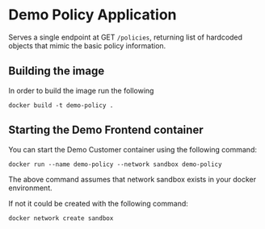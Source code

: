 # Demo Policy Application

Serves a single endpoint at GET `/policies`, returning list of hardcoded objects that
mimic the basic policy information.

## Building the image

In order to build the image run the following

```docker build -t demo-policy .```

## Starting the Demo Frontend container

You can start the Demo Customer container using the following command:

```docker run --name demo-policy --network sandbox demo-policy```

The above command assumes that network sandbox exists in your docker environment.

If not it could be created with the following command:

```docker network create sandbox```

